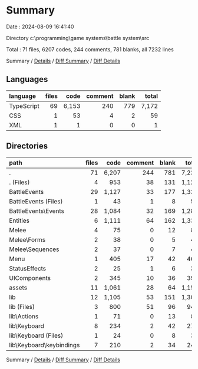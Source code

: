 # Summary

Date : 2024-08-09 16:41:40

Directory c:\\programming\\game systems\\battle system\\src

Total : 71 files,  6207 codes, 244 comments, 781 blanks, all 7232 lines

Summary / [Details](details.md) / [Diff Summary](diff.md) / [Diff Details](diff-details.md)

## Languages
| language | files | code | comment | blank | total |
| :--- | ---: | ---: | ---: | ---: | ---: |
| TypeScript | 69 | 6,153 | 240 | 779 | 7,172 |
| CSS | 1 | 53 | 4 | 2 | 59 |
| XML | 1 | 1 | 0 | 0 | 1 |

## Directories
| path | files | code | comment | blank | total |
| :--- | ---: | ---: | ---: | ---: | ---: |
| . | 71 | 6,207 | 244 | 781 | 7,232 |
| . (Files) | 4 | 953 | 38 | 131 | 1,122 |
| BattleEvents | 29 | 1,127 | 33 | 177 | 1,337 |
| BattleEvents (Files) | 1 | 43 | 1 | 8 | 52 |
| BattleEvents\\Events | 28 | 1,084 | 32 | 169 | 1,285 |
| Entities | 6 | 1,111 | 64 | 162 | 1,337 |
| Melee | 4 | 75 | 0 | 12 | 87 |
| Melee\\Forms | 2 | 38 | 0 | 5 | 43 |
| Melee\\Sequences | 2 | 37 | 0 | 7 | 44 |
| Menu | 1 | 405 | 17 | 42 | 464 |
| StatusEffects | 2 | 25 | 1 | 6 | 32 |
| UIComponents | 2 | 345 | 10 | 36 | 391 |
| assets | 11 | 1,061 | 28 | 64 | 1,153 |
| lib | 12 | 1,105 | 53 | 151 | 1,309 |
| lib (Files) | 3 | 800 | 51 | 96 | 947 |
| lib\\Actions | 1 | 71 | 0 | 13 | 84 |
| lib\\Keyboard | 8 | 234 | 2 | 42 | 278 |
| lib\\Keyboard (Files) | 1 | 24 | 0 | 8 | 32 |
| lib\\Keyboard\\keybindings | 7 | 210 | 2 | 34 | 246 |

Summary / [Details](details.md) / [Diff Summary](diff.md) / [Diff Details](diff-details.md)